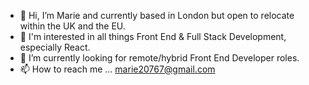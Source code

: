 - 👋 Hi, I’m Marie and currently based in London but open to relocate within the UK and the EU.
- 👀 I'm interested in all things Front End & Full Stack Development, especially React.
- 🌱 I’m currently looking for remote/hybrid Front End Developer roles.
- 📫 How to reach me ... marie20767@gmail.com

<!---
Marie20767/Marie20767 is a ✨ special ✨ repository because its `README.md` (this file) appears on your GitHub profile.
You can click the Preview link to take a look at your changes.
--->
